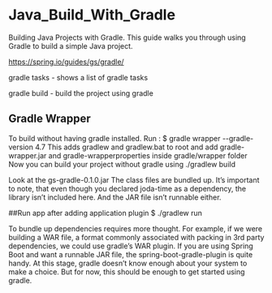 # Java_Build_With_Gradle
Building Java Projects with Gradle. This guide walks you through using Gradle to build a simple Java project.

https://spring.io/guides/gs/gradle/

gradle tasks - shows a list of gradle tasks

gradle build - build the project using gradle

## Gradle Wrapper
To build without having gradle installed.
Run : $ gradle wrapper --gradle-version 4.7
This adds gradlew and gradlew.bat to root and add gradle-wrapper.jar and gradle-wrapperproperties inside gradle/wrapper folder
Now you can build your project without gradle using
./gradlew build

Look at the gs-gradle-0.1.0.jar
The class files are bundled up. It’s important to note, that even though you declared joda-time as a dependency, the library isn’t included here. And the JAR file isn’t runnable either.


##Run app after adding application plugin
$ ./gradlew run



To bundle up dependencies requires more thought.
For example, if we were building a WAR file, a format commonly associated with packing in 3rd party dependencies,
we could use gradle’s WAR plugin.
If you are using Spring Boot and want a runnable JAR file, the spring-boot-gradle-plugin is quite handy.
At this stage, gradle doesn’t know enough about your system to make a choice.
But for now, this should be enough to get started using gradle.